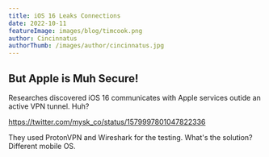 ```yaml
---
title: iOS 16 Leaks Connections
date: 2022-10-11
featureImage: images/blog/timcook.png
author: Cincinnatus
authorThumb: /images/author/cincinnatus.jpg
---
```


## But Apple is Muh Secure!

Researches discovered iOS 16 communicates with Apple services outide an active VPN tunnel. Huh?

https://twitter.com/mysk_co/status/1579997801047822336

They used ProtonVPN and Wireshark for the testing. What's the solution? Different mobile OS.